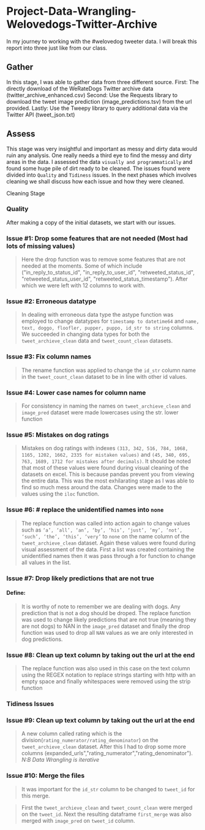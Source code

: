# Project-Data-Wrangling-Welovedogs-Twitter-Archive
In my journey to working with the #welovedog tweeter data. I will break this report into three just like from our class.
## Gather
In this stage, I was able to gather data from three different source.
First: The directly download of the WeRateDogs Twitter archive data (twitter_archive_enhanced.csv)
Second: Use the Requests library to download the tweet image prediction (image_predictions.tsv) from the url provided.
Lastly: Use the Tweepy library to query additional data via the Twitter API (tweet_json.txt)
## Assess
This stage was very insightful and important as messy and dirty data would ruin any analysis. One really needs a third eye to find the messy and dirty areas in the data. I assessed the data `visually and programmatically` and found some huge pile of dirt ready to be cleaned.
The issues found were divided into `Quality` and `Tidiness` issues. In the next phases which involves cleaning we shall discuss how each issue and how they were cleaned.

Cleaning Stage
### Quality
After making a copy of the initial datasets, we start with our issues.
### Issue #1: Drop some features that are not needed (Most had lots of missing values)
> Here the drop function was to remove some features that are not needed at the moments. Some of which include ("in_reply_to_status_id", "in_reply_to_user_id", "retweeted_status_id", "retweeted_status_user_id", "retweeted_status_timestamp"). After which we were left with 12 columns to work with.

### Issue #2: Erroneous datatype
> In dealing with erroneous data type the astype function was employed to change datatypes for `timestamp to datetime64` and `name, text, doggo, floofler, pupper, puppo, id_str to string` columns. We succeeded in changing data types for both the `tweet_archieve_clean` data and `tweet_count_clean` datasets.
### Issue #3: Fix column names
> The rename function was applied to change the `id_str` column name in the `tweet_count_clean` dataset to be in line with other id values.
### Issue #4: Lower case names for column name
> For consistency in naming the names on `tweet_archieve_clean` and `image_pred` dataset were made lowercases using the str. lower function

### Issue #5: Mistakes on dog ratings
> Mistakes on dog ratings with indexes `(313, 342, 516, 784, 1068, 1165, 1202, 1662, 2335 for mistaken values)` and `(45, 340, 695, 763, 1689, 1712 for mistakes after decimals)`. It should be noted that most of these values were found during visual cleaning of the datasets on excel. This is because pandas prevent you from viewing the entire data. This was the most exhilarating stage as I was able to find so much mess around the data. Changes were made to the values using the `iloc` function.

### Issue #6: # replace the unidentified names into `none`
> The replace function was called into action again to change values such as `‘a’, ‘all’, ‘an’, ‘by’, ‘his’, ‘just’, ‘my’, ‘not’, ‘such’, ‘the’, ‘this’, ‘very’` to `none` on the name column of the `tweet_archieve_clean` dataset. Again these values were found during visual assessment of the data.
> First a list was created containing the unidentified names then it was pass through a for function to change all values in the list.

### Issue #7: Drop likely predictions that are not true
#### Define:
> It is worthy of note to remember we are dealing with dogs. Any prediction that is not a dog should be droped. The replace function was used to change likely predictions that are not true (meaning they are not dogs) to NAN in the `image_pred` dataset and finally the drop function was used to drop all `NAN` values as we are only interested in dog predictions.
### Issue #8: Clean up text column by taking out the url at the end
> The replace function was also used in this case on the text column using the REGEX notation to replace strings starting with http with an empty space and finally whitespaces were removed using the strip function

### Tidiness Issues
### Issue #9: Clean up text column by taking out the url at the end
>  A new column called rating which is the division(`rating_numerator/rating_denominator`) on the `tweet_archieve_clean` dataset. After this I had to drop some more columns (expanded_urls","rating_numerator","rating_denominator").
*N:B Data Wrangling is iterative*

### Issue #10: Merge the files
> It was important for the `id_str` column to be changed to `tweet_id` for this merge.

> First the `tweet_archieve_clean` and `tweet_count_clean` were merged on the `tweet_id`. Next the resulting dataframe `first_merge` was also merged with `image_pred` on `tweet_id` column.
